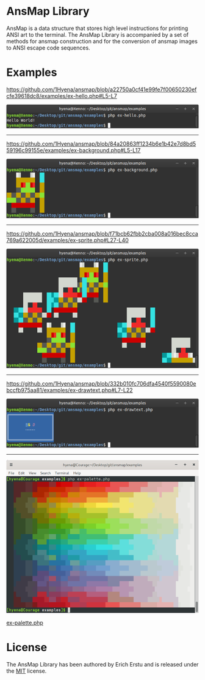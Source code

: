 # AnsMap Library ###############################################################

AnsMap is a data structure that stores high level instructions for printing ANSI
art to the terminal. The AnsMap Library is accompanied by a set of methods for
ansmap construction and for the conversion of ansmap images to ANSI escape code
sequences.


# Examples #####################################################################

https://github.com/1Hyena/ansmap/blob/a22750a0cf41e99fe7f00650230efcfe39618dc8/examples/ex-hello.php#L5-L7

![screenshot](img/ex-hello.png "console output of ex-hello.php")


********************************************************************************

https://github.com/1Hyena/ansmap/blob/84a20863ff1234b6e1b42e7d8bd559196c99155e/examples/ex-background.php#L5-L17

![screenshot](img/ex-background.png "console output of ex-background.php")


********************************************************************************

https://github.com/1Hyena/ansmap/blob/f71bcb62fbb2cba008a016bec8cca769a622005d/examples/ex-sprite.php#L27-L40

![screenshot](img/ex-sprite.png "console output of ex-sprite.php")


********************************************************************************

https://github.com/1Hyena/ansmap/blob/332b010fc706dfa4540f5590080ebccfb975aa81/examples/ex-drawtext.php#L7-L22

![screenshot](img/ex-drawtext.png "console output of ex-drawtext.php")


********************************************************************************

![screenshot](img/ex-palette.png "console output of ex-palette.php")

[ex-palette.php](https://github.com/1Hyena/ansmap/blob/master/examples/ex-palette.php)


# License ######################################################################

The AnsMap Library has been authored by Erich Erstu and is released under the
[MIT](LICENSE) license.
